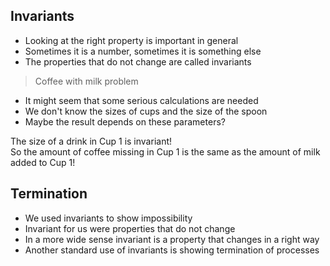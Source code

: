 Invariants
---------
- Looking at the right property is important in general
- Sometimes it is a number, sometimes it is something else
- The properties that do not change are called invariants

>Coffee with milk problem
- It might seem that some serious calculations are needed
- We don't know the sizes of cups and the size of the spoon
- Maybe the result depends on these parameters?

The size of a drink in Cup 1 is invariant!  
So the amount of coffee missing in Cup 1 is the same as the amount of milk added to Cup 1!

Termination
----------

- We used invariants to show impossibility
- Invariant for us were properties that do not change
- In a more wide sense invariant is a property that changes in a right way
- Another standard use of invariants is showing termination of processes
